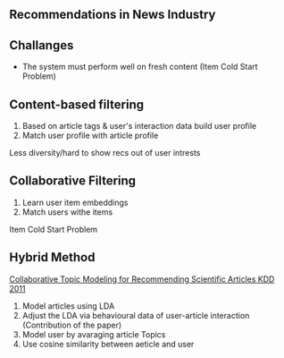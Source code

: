 Recommendations in News Industry
--------------------------------

Challanges
----------

* The system must perform well on fresh content (Item Cold Start Problem)

Content-based filtering
-----------------------

1. Based on article tags & user's interaction data build user profile
2. Match user profile with article profile

Less diversity/hard to show recs out of user intrests

Collaborative Filtering
-----------------------

1. Learn user item embeddings
2. Match users withe items

Item Cold Start Problem

Hybrid Method
-------------

[Collaborative Topic Modeling
for Recommending Scientific Articles KDD 2011](http://www.cs.columbia.edu/~blei/papers/WangBlei2011.pdf)
1. Model articles using LDA
2. Adjust the LDA via behavioural data of user-article interaction (Contribution of the paper)
3. Model user by avaraging article Topics
4. Use cosine similarity between aeticle and user
